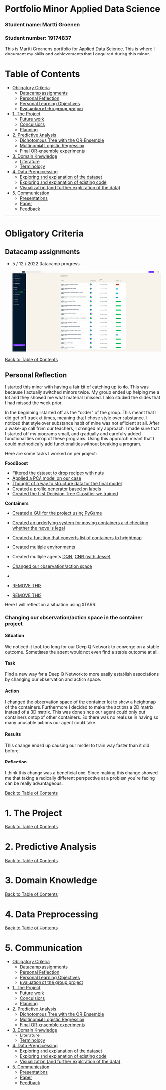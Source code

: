 # Portfolio Minor Applied Data Science<!-- omit in toc -->
### Student name: Martti Groenen<!-- omit in toc -->
### Student number: 19174837<!-- omit in toc -->

This is Martti Groenens portfolio for Applied Data Science. This is where I document my skills and achievements that I acquired during this minor.

# <a id="table-of-contents"></a>Table of Contents <!-- omit in toc -->
- [Obligatory Criteria](#obligatory-criteria)
  - [Datacamp assignments](#datacamp-assignments)
  - [Personal Reflection](#personal-reflection)
  - [Personal Learning Objectives](#personal-learning-objectives)
  - [Evaluation of the group project](#evaluation-of-the-group-project)
- [1. The Project](#1-the-project)
  - [Future work](#future-work)
  - [Conculsions](#conculsions)
  - [Planning](#planning)
- [2. Predictive Analysis](#2-predictive-analysis)
  - [Dichotomous Tree with the OR-Ensemble](#dichotomous-tree-with-the-or-ensemble)
  - [Multinomial Logistic Regression](#multinomial-logistic-regression)
  - [Final OR-ensemble experiments](#final-or-ensemble-experiments)
- [3. Domain Knowledge](#3-domain-knowledge)
  - [Literature](#literature)
  - [Terminology](#terminology)
- [4. Data Preprocessing](#4-data-preprocessing)
  - [Exploring and explanation of the dataset](#exploring-and-explanation-of-the-dataset)
  - [Exploring and explanation of existing code](#exploring-and-explanation-of-existing-code)
  - [Visualization (and further exploration of the data)](#visualization-and-further-exploration-of-the-data)
- [5. Communication](#5-communication)
  - [Presentations](#presentations)
  - [Paper](#paper)
  - [Feedback](#feedback)

---

# Obligatory Criteria
## Datacamp assignments

- 5 / 12 / 2022 Datacamp progress

  ![Statement of accomplishment](Datacamp/Martti%20Datacamp.png)


[Back to Table of Contents](#table-of-contents)
## Personal Reflection
I started this minor with having a fair bit of catching up to do. This was because I actually switched minors twice. My group ended up helping me a lot and they showed me what material I missed. I also studied the slides that I had missed the week prior. 

In the beginning I started off as the "coder" of the group. This meant that I did get off track at times, meaning that I chose style over substance. I noticed that style over substance habit of mine was not efficient at all. After a wake-up call from our teachers, I changed my approach. I made sure that I started off my programs small, and gradually and carefully added functionalities ontop of these programs. Using this approach meant that I could methodically add functionalities without breaking a program.

Here are some tasks I worked on per project:

**FoodBoost**
- [Filtered the dataset to drop recipes with nuts]()
- [Applied a PCA model on our case]()
- [Thought of a way to structure data for the final model]()
- [Created a profile generator based on labels]()
- [Created the first Decision Tree Classifier we trained]()

**Containers**
- [Created a GUI for the project using PyGame]()
- [Created an underlying system for moving containers and checking whether the move is legal]()
- [Created a function that converts list of containers to heightmap]()
- [Created multiple environments]()
- Created multiple agents [DQN](), [CNN (with Jesse)]()
- [Changed our observation/action space]()
- []()

- [REMOVE THIS](notebooks/Reconstructie%20Paper%20Model.ipynb)
- [REMOVE THIS](#visualization-and-further-exploration-of-the-data)


Here I will reflect on a situation using STARR:
### **Changing our observation/action space in the container project** <!-- omit in toc -->
#### **Situation** <!-- omit in toc -->
We noticed it took too long for our Deep Q Network to converge on a stable outcome. Sometimes the agent would not even find a stable outcome at all. 

#### **Task** <!-- omit in toc -->
Find a new way for a Deep Q Network to more easily establish associations by changing our observation and action space.

#### **Action** <!-- omit in toc -->
I changed the observation space of the container lot to show a heightmap of the containers. Furthermore I decided to make the actions a 2D matrix, instead of a 3D matrix. This was done since our agent could only put containers ontop of other containers. So there was no real use in having so many unusable actions our agent could take.

#### **Results** <!-- omit in toc -->
This change ended up causing our model to train way faster than it did before.

#### **Reflection** <!-- omit in toc -->
I think this change was a beneficial one. Since making this change showed me that taking a radically different perspective at a problem you're facing can be really advantageous.

[Back to Table of Contents](#table-of-contents)
# 1. The Project

[Back to Table of Contents](#table-of-contents)
# 2. Predictive Analysis

[Back to Table of Contents](#table-of-contents)
# 3. Domain Knowledge

[Back to Table of Contents](#table-of-contents)
# 4. Data Preprocessing

[Back to Table of Contents](#table-of-contents)
# 5. Communication

- [Obligatory Criteria](#obligatory-criteria)
  - [Datacamp assignments](#datacamp-assignments)
  - [Personal Reflection](#personal-reflection)
  - [Personal Learning Objectives](#personal-learning-objectives)
  - [Evaluation of the group project](#evaluation-of-the-group-project)
- [1. The Project](#1-the-project)
  - [Future work](#future-work)
  - [Conculsions](#conculsions)
  - [Planning](#planning)
- [2. Predictive Analysis](#2-predictive-analysis)
  - [Dichotomous Tree with the OR-Ensemble](#dichotomous-tree-with-the-or-ensemble)
  - [Multinomial Logistic Regression](#multinomial-logistic-regression)
  - [Final OR-ensemble experiments](#final-or-ensemble-experiments)
- [3. Domain Knowledge](#3-domain-knowledge)
  - [Literature](#literature)
  - [Terminology](#terminology)
- [4. Data Preprocessing](#4-data-preprocessing)
  - [Exploring and explanation of the dataset](#exploring-and-explanation-of-the-dataset)
  - [Exploring and explanation of existing code](#exploring-and-explanation-of-existing-code)
  - [Visualization (and further exploration of the data)](#visualization-and-further-exploration-of-the-data)
- [5. Communication](#5-communication)
  - [Presentations](#presentations)
  - [Paper](#paper)
  - [Feedback](#feedback)